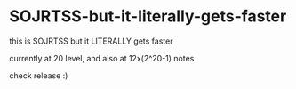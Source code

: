 # SOJRTSS-but-it-literally-gets-faster
this is SOJRTSS but it LITERALLY gets faster

currently at 20 level, and also at 12x(2^20-1) notes

check release :)
